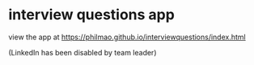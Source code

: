 # interview questions app

view the app at https://philmao.github.io/interviewquestions/index.html


(LinkedIn has been disabled by team leader)
